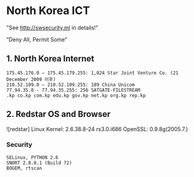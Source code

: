 # North Korea ICT 

"See http://swsecurity.ml in details!"

“Deny All, Permit Some”

## 1. North Korea Internet
~~~
175.45.176.0 – 175.45.179.255: 1,024 Star Joint Venture Co. (21 December 2009 이후)
210.52.109.0 – 210.52.109.255: 189 China Unicom
77.94.35.0 - 77.94.35.255: 256 SATGATE-FILESTREAM
.kp co.kp com.kp edu.kp gov.kp net.kp org.kp rep.kp
~~~

## 2. Redstar OS and Browser
![redstar]
Linux Kernel: 2.6.38.8-24 rs3.0.i686
OpenSSL: 0.9.8g(2005.7.)

   ### Security
~~~
SELinux, PYTHON 2.6
SNORT 2.8.0.1 (Build 72)
BOGEM, rtscan
~~~ 
